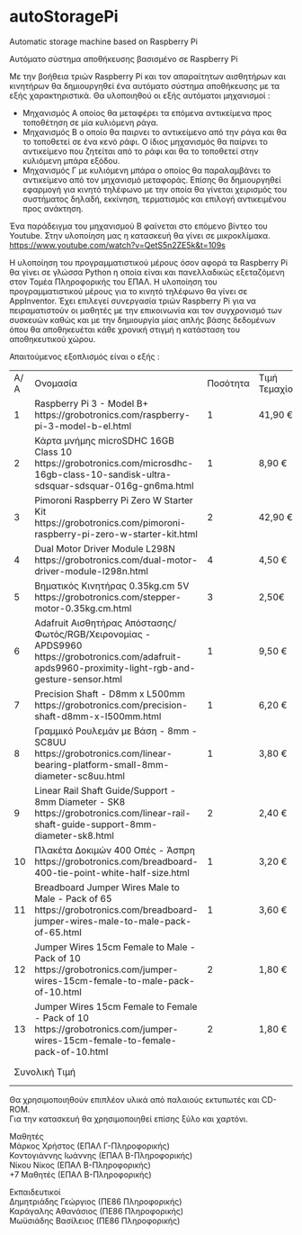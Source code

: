 # autoStoragePi
Automatic storage machine based on Raspberry Pi

Αυτόματο σύστημα αποθήκευσης βασισμένο σε Raspberry Pi

Με την βοήθεια τριών Raspberry Pi και τον απαραίτητων αισθητήρων και κινητήρων θα δημιουργηθεί ένα αυτόματο σύστημα αποθήκευσης με τα εξής χαρακτηριστικά. Θα υλοποιηθού οι εξής αυτόματοι μηχανισμοί :
- Μηχανισμός Α οποίος θα μεταφέρει τα επόμενα αντικείμενα προς τοποθέτηση σε μία κυλιόμενη ράγα.
- Μηχανισμός Β ο οποίο θα παιρνει το αντικείμενο από την ράγα και θα το τοποθετεί σε ένα κενό ράφι. Ο ίδιος μηχανισμός θα παίρνει το αντικείμενο που ζητείται από το ράφι και θα το τοποθετεί στην κυλιόμενη μπάρα εξόδου.
- Μηχανισμός Γ με κυλιόμενη μπάρα ο οποίος θα παραλαμβάνει το αντικείμενο από τον μηχανισμό μεταφοράς. Επίσης θα δημιουργηθεί εφαρμογή για κινητό τηλέφωνο με την οποία θα γίνεται χειρισμός του συστήματος δηλαδή, εκκίνηση, τερματισμός και επιλογή αντικειμένου προς ανάκτηση.

Ένα παράδειγμα του μηχανισμού Β φαίνεται στο επόμενο βίντεο του Youtube. Στην υλοποίηση μας η κατασκευή θα γίνει σε μικροκλίμακα.
https://www.youtube.com/watch?v=QetS5n2ZE5k&t=109s

Η υλοποίηση του προγραμματιστικού μέρους όσον αφορά τα Raspberry Pi θα γίνει σε γλώσσα Python η οποία είναι και πανελλαδικώς εξεταζόμενη στον Τομέα Πληροφορικής του ΕΠΑΛ. Η υλοποίηση του προγραμματιστικού μέρους για το κινητό τηλέφωνο θα γίνει σε AppInventor. Έχει επιλεγεί συνεργασία τριών Raspberry Pi για να πειραματιστούν οι μαθητές με την επικοινωνία και τον συγχρονισμό των συσκευών καθώς και με την δημιουργία μίας απλής βάσης δεδομένων όπου θα αποθηκευέται κάθε χρονική στιγμή η κατάσταση του αποθηκευτικού χώρου.

Απαιτούμενος εξοπλισμός είναι ο εξής :

<table>
  <tr>
    <td>Α/Α</td>
    <td>Ονομασία</td>
    <td>Ποσότητα</td>
    <td>Τιμή Τεμαχίου</td>
    <td>Σύνολο Τιμής</td>
  </tr>
  <tr>
    <td>1</td>
    <td>
      Raspberry Pi 3 - Model B+</br>
      https://grobotronics.com/raspberry-pi-3-model-b-el.html
    </td>
    <td>1</td>
    <td>41,90 €</td>
    <td>41,90 €</td>
  </tr>
  <tr>
    <td>2</td>
    <td>Κάρτα μνήμης microSDHC 16GB Class 10</br>
    https://grobotronics.com/microsdhc-16gb-class-10-sandisk-ultra-sdsquar-sdsquar-016g-gn6ma.html
    </td>
    <td>1</td>
    <td>8,90 €</td>
    <td>8,90 €</td>
  </tr>
  <tr>
    <td>3</td>
    <td>Pimoroni Raspberry Pi Zero W Starter Kit</br>
    https://grobotronics.com/pimoroni-raspberry-pi-zero-w-starter-kit.html
    </td>
    <td>2</td>
    <td>42,90 €</td>
    <td>85,80 €</td>
  </tr>
  <tr>
    <td>4</td>
    <td>Dual Motor Driver Module L298N</br>
    https://grobotronics.com/dual-motor-driver-module-l298n.html
  </td>
    <td>4</td>
    <td>4,50 €</td>
    <td>18,00 €</td>
  </tr>
  <tr>
    <td>5</td>
    <td>Βηματικός Κινητήρας 0.35kg.cm 5V</br>
    https://grobotronics.com/stepper-motor-0.35kg.cm.html
    </td>
    <td>3</td>
    <td>2,50€</td>
    <td>7,50 €</td>
  </tr>
  <tr>
    <td>6</td>
    <td>Adafruit Αισθητήρας Απόστασης/Φωτός/RGB/Χειρονομίας - APDS9960<br/>
      https://grobotronics.com/adafruit-apds9960-proximity-light-rgb-and-gesture-sensor.html
  </td>
    <td>1</td>
    <td>9,50 €</td>
    <td>9,50 €</td>
  </tr>
  <tr>
    <td>7</td>
    <td>Precision Shaft - D8mm x L500mm</br>
https://grobotronics.com/precision-shaft-d8mm-x-l500mm.html</td>
    <td>1</td>
    <td>6,20 €</td>
    <td>6,20 €</td>
  </tr>
  <tr>
    <td>8</td>
    <td>Γραμμικό Ρουλεμάν με Βάση - 8mm - SC8UU</br>
    https://grobotronics.com/linear-bearing-platform-small-8mm-diameter-sc8uu.html
    </td>
    <td>1</td>
    <td>3,80 €</td>
    <td>3,80 €</td>
  </tr>
  <tr>
    <td>9</td>
    <td>Linear Rail Shaft Guide/Support - 8mm Diameter - SK8</br>
    https://grobotronics.com/linear-rail-shaft-guide-support-8mm-diameter-sk8.html</td>
    <td>2</td>
    <td>2,40 €</td>
    <td>4,80 €</td>
  </tr>
  <tr>
    <td>10</td>
    <td>Πλακέτα Δοκιμών 400 Οπές - Άσπρη<br/>
  https://grobotronics.com/breadboard-400-tie-point-white-half-size.html</td>
    <td>1</td>
    <td>3,20 €</td>
    <td>3,20 €</td>
  </tr>
  <tr>
    <td>11</td>
    <td>Breadboard Jumper Wires Male to Male - Pack of 65</br>
    https://grobotronics.com/breadboard-jumper-wires-male-to-male-pack-of-65.html
    </td>
    <td>1</td>
    <td>3,60 €</td>
    <td>3,60 €</td>
  </tr>
  <tr>
    <td>12</td>
    <td>Jumper Wires 15cm Female to Male - Pack of 10<br/>
      https://grobotronics.com/jumper-wires-15cm-female-to-male-pack-of-10.html
  </td>
    <td>2</td>
    <td>1,80 €</td>
    <td>3,60 €</td>
  </tr>
  <tr>
    <td>13</td>
    <td>Jumper Wires 15cm Female to Female - Pack of 10<br/>
      https://grobotronics.com/jumper-wires-15cm-female-to-female-pack-of-10.html
  </td>
    <td>2</td>
    <td>1,80 €</td>
    <td>3,60 €</td>
  </tr>
  <tr>
    <td colspan="4">Συνολική Τιμή</td>
    <td>200,40 €</td>
  </tr>
</table>

Θα χρησιμοποιηθούν επιπλέον υλικά από παλαιούς εκτυπωτές και CD-ROM.</br>
Για την κατασκευή θα χρησιμοποιηθεί επίσης ξύλο και χαρτόνι.


Μαθητές</br>
Μάρκος Χρήστος (ΕΠΑΛ Γ-Πληροφορικής)</br>
Κοντογιάννης Ιωάννης (ΕΠΑΛ Β-Πληροφορικής)</br>
Νίκου Νίκος (ΕΠΑΛ Β-Πληροφορικής)</br>
+7 Μαθητές (ΕΠΑΛ Β-Πληροφορικής)</br>


Εκπαιδευτικοί</br>
Δημητριάδης Γεώργιος (ΠΕ86 Πληροφορικής)</br>
Καράγαλης Αθανάσιος (ΠΕ86 Πληροφορικής)</br>
Μωϋσιάδης Βασίλειος (ΠΕ86 Πληροφορικής)</br>
